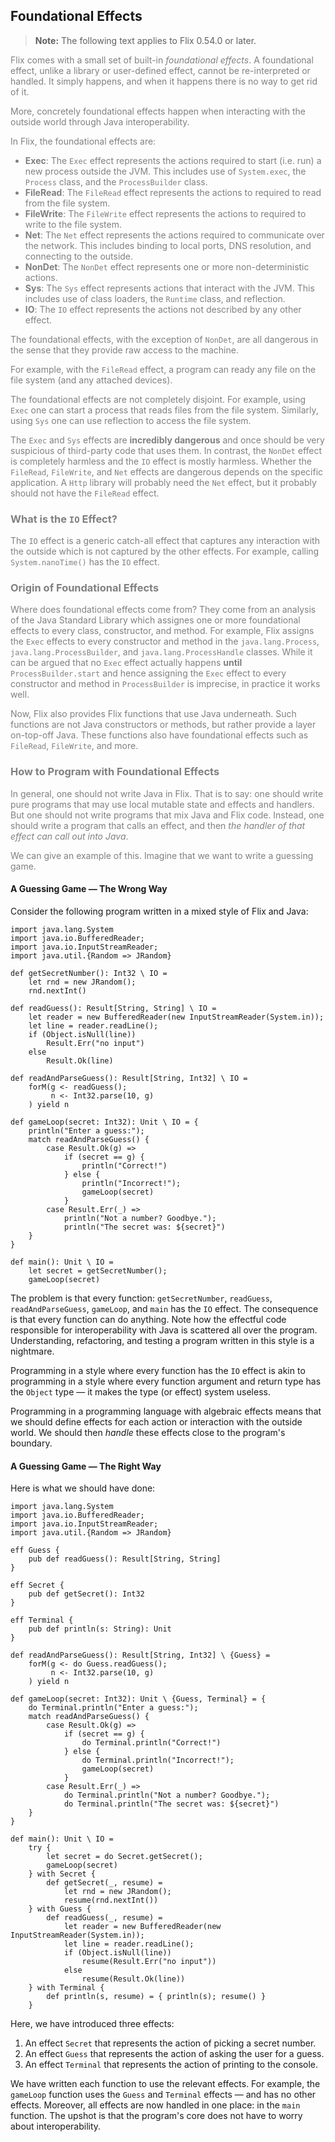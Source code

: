 ## Foundational Effects

> **Note:** The following text applies to Flix 0.54.0 or later.

<div style="color:gray">

Flix comes with a small set of built-in *foundational effects*. A foundational
effect, unlike a library or user-defined effect, cannot be re-interpreted or
handled. It simply happens, and when it happens there is no way to get rid of
it. 

More, concretely foundational effects happen when interacting with the outside
world through Java interoperability. 

In Flix, the foundational effects are:

- **Exec**: The `Exec` effect represents the actions required to start (i.e.
  run) a new process outside the JVM. This includes use of `System.exec`, the
  `Process` class, and the `ProcessBuilder` class.
- **FileRead**: The `FileRead` effect represents the actions to required to read
  from the file system.
- **FileWrite**: The `FileWrite` effect represents the actions to required to
  write to the file system.
- **Net**:  The `Net` effect represents the actions required to communicate over
  the network. This includes binding to local ports, DNS resolution, and
  connecting to the outside.
- **NonDet**:  The `NonDet` effect represents one or more non-deterministic actions.
- **Sys**:  The `Sys` effect represents actions that interact with the JVM. This includes use of class loaders, the `Runtime` class, and reflection.
- **IO**: The `IO` effect represents the actions not described by any other effect.

The foundational effects, with the exception of `NonDet`, are all dangerous in
the sense that they provide raw access to the machine. 

For example, with the `FileRead` effect, a program can ready any file on the
file system (and any attached devices). 

The foundational effects are not completely disjoint. For example, using `Exec`
one can start a process that reads files from the file system. Similarly, using
`Sys` one can use reflection to access the file system. 

The `Exec` and `Sys` effects are **incredibly dangerous** and once should be
very suspicious of third-party code that uses them. In contrast, the `NonDet`
effect is completely harmless and the `IO` effect is mostly harmless. Whether
the `FileRead`, `FileWrite`, and `Net` effects are dangerous depends on the
specific application. A `Http` library will probably need the `Net` effect, but
it probably should not have the `FileRead` effect.

### What is the `IO` Effect?

The `IO` effect is a generic catch-all effect that captures any interaction with
the outside which is not captured by the other effects. For example, calling
`System.nanoTime()` has the `IO` effect. 

### Origin of Foundational Effects

Where does foundational effects come from? They come from an analysis of the
Java Standard Library which assignes one or more foundational effects to every
class, constructor, and method. For example, Flix assigns the `Exec` effects to
every constructor and method in the `java.lang.Process`,
`java.lang.ProcessBuilder`, and `java.lang.ProcessHandle` classes. While it can
be argued that no `Exec` effect actually happens __until__
`ProcessBuilder.start` and hence assigning the `Exec` effect to every
constructor and method in `ProcessBuilder` is imprecise, in practice it works
well. 

Now, Flix also provides Flix functions that use Java underneath. Such functions
are not Java constructors or methods, but rather provide a layer on-top-off
Java. These functions also have foundational effects such as `FileRead`,
`FileWrite`, and more. 

### How to Program with Foundational Effects

In general, one should not write Java in Flix. That is to say: one should write
pure programs that may use local mutable state and effects and handlers. But one
should not write programs that mix Java and Flix code. Instead, one should write
a program that calls an effect, and then _the handler of that effect can call
out into Java_. 

We can give an example of this. Imagine that we want to write a guessing game. 

</div>

#### A Guessing Game &mdash; The Wrong Way

Consider the following program written in a mixed style of Flix and Java:

```flix
import java.lang.System
import java.io.BufferedReader;
import java.io.InputStreamReader;
import java.util.{Random => JRandom}

def getSecretNumber(): Int32 \ IO = 
    let rnd = new JRandom();
    rnd.nextInt()

def readGuess(): Result[String, String] \ IO = 
    let reader = new BufferedReader(new InputStreamReader(System.in));
    let line = reader.readLine();
    if (Object.isNull(line)) 
        Result.Err("no input")
    else 
        Result.Ok(line)

def readAndParseGuess(): Result[String, Int32] \ IO = 
    forM(g <- readGuess(); 
         n <- Int32.parse(10, g)
    ) yield n

def gameLoop(secret: Int32): Unit \ IO = {
    println("Enter a guess:");
    match readAndParseGuess() {
        case Result.Ok(g) => 
            if (secret == g) {
                println("Correct!")
            } else {
                println("Incorrect!");
                gameLoop(secret)
            }
        case Result.Err(_) => 
            println("Not a number? Goodbye.");
            println("The secret was: ${secret}")
    }
}

def main(): Unit \ IO = 
    let secret = getSecretNumber();
    gameLoop(secret)

```

The problem is that every function: `getSecretNumber`, `readGuess`,
`readAndParseGuess`, `gameLoop`, and `main` has the `IO` effect. The consequence
is that every function can do anything. Note how the effectful code responsible
for interoperability with Java is scattered all over the program. Understanding,
refactoring, and testing a program written in this style is a nightmare. 

Programming in a style where every function has the `IO` effect is akin to
programming in a style where every function argument and return type has the
`Object` type &mdash; it makes the type (or effect) system useless.

Programming in a programming language with algebraic effects means that we
should define effects for each action or interaction with the outside world. We
should then _handle_ these effects close to the program's boundary. 

#### A Guessing Game &mdash; The Right Way

Here is what we should have done:

```flix
import java.lang.System
import java.io.BufferedReader;
import java.io.InputStreamReader;
import java.util.{Random => JRandom}

eff Guess {
    pub def readGuess(): Result[String, String]
}

eff Secret {
    pub def getSecret(): Int32
}

eff Terminal {
    pub def println(s: String): Unit    
}

def readAndParseGuess(): Result[String, Int32] \ {Guess} = 
    forM(g <- do Guess.readGuess(); 
         n <- Int32.parse(10, g)
    ) yield n

def gameLoop(secret: Int32): Unit \ {Guess, Terminal} = {
    do Terminal.println("Enter a guess:");
    match readAndParseGuess() {
        case Result.Ok(g) => 
            if (secret == g) {
                do Terminal.println("Correct!")
            } else {
                do Terminal.println("Incorrect!");
                gameLoop(secret)
            }
        case Result.Err(_) => 
            do Terminal.println("Not a number? Goodbye.");
            do Terminal.println("The secret was: ${secret}")
    }
}

def main(): Unit \ IO = 
    try {
        let secret = do Secret.getSecret();
        gameLoop(secret)
    } with Secret {
        def getSecret(_, resume) = 
            let rnd = new JRandom();
            resume(rnd.nextInt())
    } with Guess {
        def readGuess(_, resume) = 
            let reader = new BufferedReader(new InputStreamReader(System.in));
            let line = reader.readLine();
            if (Object.isNull(line)) 
                resume(Result.Err("no input"))
            else 
                resume(Result.Ok(line))
    } with Terminal {
        def println(s, resume) = { println(s); resume() }
    }
```

Here, we have introduced three effects: 

1. An effect `Secret` that represents the action of picking a secret number. 
2. An effect `Guess` that represents the action of asking the user for a guess.
3. An effect `Terminal` that represents the action of printing to the console.

We have written each function to use the relevant effects. For example, the
`gameLoop` function uses the `Guess` and `Terminal` effects &mdash; and has no
other effects. Moreover, all effects are now handled in one place: in the `main`
function. The upshot is that the program's core does not have to worry about
interoperability.
